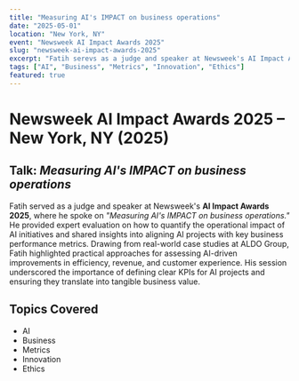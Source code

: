 ```yaml
---
title: "Measuring AI's IMPACT on business operations"
date: "2025-05-01"
location: "New York, NY"
event: "Newsweek AI Impact Awards 2025"
slug: "newsweek-ai-impact-awards-2025"
excerpt: "Fatih serevs as a judge and speaker at Newsweek's AI Impact Awards 2025, where he speak on "Measuring AI's IMPACT on business operations." He provided expert evaluation on how to quantify the operational impact of AI initiatives and shared insights into aligning AI projects with key business performance metrics."
tags: ["AI", "Business", "Metrics", "Innovation", "Ethics"]
featured: true
---
```


# Newsweek AI Impact Awards 2025 – New York, NY (2025)

## Talk: *Measuring AI's IMPACT on business operations*

Fatih served as a judge and speaker at Newsweek's **AI Impact Awards 2025**, where he spoke on *"Measuring AI's IMPACT on business operations."* He provided expert evaluation on how to quantify the operational impact of AI initiatives and shared insights into aligning AI projects with key business performance metrics. Drawing from real-world case studies at ALDO Group, Fatih highlighted practical approaches for assessing AI-driven improvements in efficiency, revenue, and customer experience. His session underscored the importance of defining clear KPIs for AI projects and ensuring they translate into tangible business value.

## Topics Covered

- AI
- Business
- Metrics
- Innovation
- Ethics 